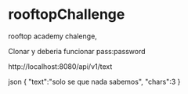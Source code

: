 # rooftopChallenge
rooftop academy chalenge,

<div></div>

Clonar y deberia funcionar pass:password

<div></div>

http://localhost:8080/api/v1/text

json
{
"text":"solo se que nada sabemos",
"chars":3
}
<div></div>







